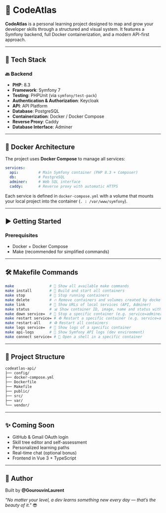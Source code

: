 # 🚀 CodeAtlas

**CodeAtlas** is a personal learning project designed to map and grow your developer skills through a structured and visual system. It features a Symfony backend, full Docker containerization, and a modern API-first approach.

---

## 🧰 Tech Stack

### 🔙 Backend

- **PHP**: 8.3
- **Framework**: Symfony 7
- **Testing**: PHPUnit (via `symfony/test-pack`)  
- **Authentication & Authorization**: Keycloak  
- **API**: API Platform
- **Database**: PostgreSQL
- **Containerization**: Docker / Docker Compose
- **Reverse Proxy**: Caddy
- **Database Interface**: Adminer

---

## 🐳 Docker Architecture

The project uses **Docker Compose** to manage all services:

```yaml
services:
  api:         # Main Symfony container (PHP 8.3 + Composer)
  db:          # PostgreSQL
  adminer:     # Web SQL interface
  caddy:       # Reverse proxy with automatic HTTPS
```

Each service is defined in `docker-compose.yml` with a volume that mounts your local project into the container (`. : /var/www/symfony`).

---

## ▶️ Getting Started

### Prerequisites

- Docker + Docker Compose
- Make (recommended for simplified commands)

---

## 🛠️ Makefile Commands

```bash
make                # 📘 Show all available make commands
make install        # 🚀 Build and start all containers
make stop           # 🛑 Stop running containers
make delete         # 🔥 Remove containers and volumes created by docker-compose
make link           # 🔗 Show URLs of local services (API, Adminer)
make status         # 📊 Show container ID, image, name and status with colors
make down service=  # 🧯 Stop a specific container (e.g. service=adminer)
make restart service= # ♻️ Restart a specific container (e.g. service=api)
make restart-all    # ♻️ Restart all containers
make logs service=  # 📜 Show logs of a specific container
make api-logs       # 📄 Show Symfony API logs (dev environment)
make connect service= # 🐚 Open a shell in a specific container
```

---

## 📂 Project Structure

```bash
codeatlas-api/
├── config/
├── docker-compose.yml
├── Dockerfile
├── Makefile
├── public/
├── src/
├── var/
└── vendor/
```

---

## ✨ Coming Soon

- GitHub & Gmail OAuth login
- Skill tree editor and self-assessment
- Personalized learning paths
- Real-time chat (optional bonus)
- Frontend in Vue 3 + TypeScript

---

## 👤 Author

Built by **@GourouvinLaurent**

_"No matter your level, a dev learns something new every day — that’s the beauty of it."_ 😎
